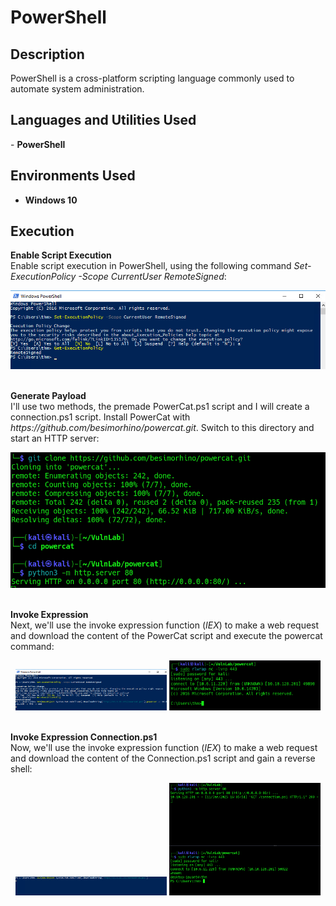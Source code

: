 <h1>PowerShell</h1>

<h2>Description</h2>
PowerShell is a cross-platform scripting language commonly used to automate system administration.<br />

<h2>Languages and Utilities Used</h2>
- <b>PowerShell</b><br />

<h2>Environments Used </h2>

- <b>Windows 10</b>

<h2>Execution</h2>
<b>Enable Script Execution</b><br />
Enable script execution in PowerShell, using the following command <i>Set-ExecutionPolicy -Scope CurrentUser RemoteSigned</i>:
 <p align="center">
  <img src="../imgs/enable_script.png"/>
 </p><br/>
<b>Generate Payload</b><br />
I'll use two methods, the premade PowerCat.ps1 script and I will create a connection.ps1 script. Install PowerCat with <i>https://github.com/besimorhino/powercat.git</i>. Switch to this directory and start an HTTP server:
 <p align="center">
  <img src="../imgs/powercat.png"/>
 </p><br/>
<b>Invoke Expression</b><br />
Next, we'll use the invoke expression function (<i>IEX</i>) to make a web request and download the content of the PowerCat script and execute the powercat command:
 <p align="center">
  <img src="../imgs/powercat_iex.png" width="48%"/>
  <img src="../imgs/powercat_connection.png" width="48%"/>
 </p><br/>
<b>Invoke Expression Connection.ps1</b><br />
Now, we'll use the invoke expression function (<i>IEX</i>) to make a web request and download the content of the Connection.ps1 script and gain a reverse shell:
 <p align="center">
  <img src="../imgs/connection_iex.png" width="48%"/>
  <img src="../imgs/connection_ps1.png" width="48%"/>
 </p><br/>
 
 
 
 <!--
 ```diff
- text in red
+ text in green
! text in orange
# text in gray
@@ text in purple (and bold)@@
```
--!>
